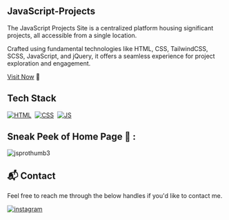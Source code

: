 ## JavaScript-Projects

The JavaScript Projects Site is a centralized platform housing significant projects, all accessible from a single location. 

Crafted using fundamental technologies like HTML, CSS, TailwindCSS, SCSS, JavaScript, and jQuery, it offers a seamless experience for project exploration and engagement.

[Visit Now](https://diwanshu-lab.github.io/JavaScript-Projects) 🚀

## Tech Stack
[![HTML](https://img.shields.io/badge/html5%20-%23E34F26.svg?&style=for-the-badge&logo=html5&logoColor=white)](https://github.com/diwanshu-lab/JavaScript-Projects/search?l=html)&nbsp;
[![CSS](https://img.shields.io/badge/css3%20-%231572B6.svg?&style=for-the-badge&logo=css3&logoColor=white)](https://github.com/diwanshu-labe/JavaScript-Projects/search?l=css)&nbsp;
[![JS](https://img.shields.io/badge/javascript%20-%23323330.svg?&style=for-the-badge&logo=javascript&logoColor=%23F7DF1E)](https://github.com/diwanshu-lab/JavaScript-Projects/search?l=javascript)

## Sneak Peek of Home Page 🙈 :
![jsprothumb3](https://user-images.githubusercontent.com/64949957/124395721-3eac3880-dd23-11eb-99ca-b43f2c2e0d38.png)


<h2>📬 Contact</h2>

Feel free to reach me through the below handles if you'd like to contact me.

[![instagram](https://img.shields.io/badge/Instagram-E4405F?style=for-the-badge&logo=instagram&logoColor=white)](https://www.instagram.com/connect_with_diwan)
